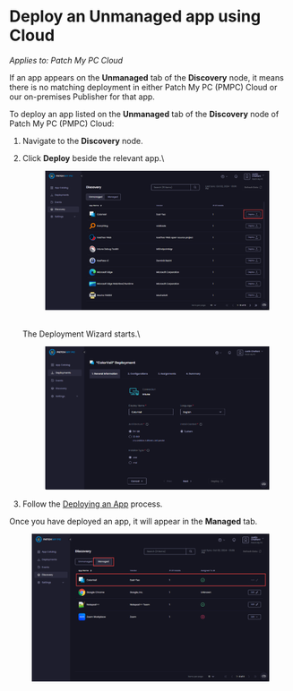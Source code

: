 # Deploy an Unmanaged app using Cloud

_Applies to: Patch My PC Cloud_

If an app appears on the **Unmanaged** tab of the **Discovery** node, it means there is no matching deployment in either Patch My PC (PMPC) Cloud or our on-premises Publisher for that app.

To deploy an app listed on the **Unmanaged** tab of the **Discovery** node of Patch My PC (PMPC) Cloud:

1. Navigate to the **Discovery** node.
2.  Click **Deploy** beside the relevant app.\


    <figure><img src="../../.gitbook/assets/image (417).png" alt="Clicking “Deploy” beside the relevant the app"><figcaption></figcaption></figure>

    \
    The Deployment Wizard starts.\


    <figure><img src="../../.gitbook/assets/image (533).png" alt="“Deployment wizard” starting"><figcaption></figcaption></figure>
3. Follow the [Deploying an App](../cloud-deployments/deploying-an-app-using-cloud/) process.

Once you have deployed an app, it will appear in the **Managed** tab.

<figure><img src="../../.gitbook/assets/image (418).png" alt="Deployed app now appears on the “Managed” tab"><figcaption></figcaption></figure>
